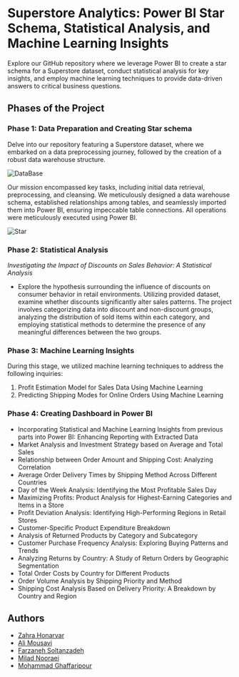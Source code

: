# Superstore Analytics: Power BI Star Schema, Statistical Analysis, and Machine Learning Insights

Explore our GitHub repository where we leverage Power BI to create a star schema for a Superstore dataset, conduct statistical analysis for key insights, and employ machine learning techniques to provide data-driven answers to critical business questions.

## Phases of the Project

### Phase 1: Data Preparation and Creating Star schema
Delve into our repository featuring a Superstore dataset, where we embarked on a data preprocessing journey, followed by the creation of a robust data warehouse structure. 

![DataBase](https://github.com/FarzanehSoltanzadeh/Quera-Superstore/assets/108691050/82a6482b-3ccd-4e1e-bc2e-fa3a200851dc)


Our mission encompassed key tasks, including initial data retrieval, preprocessing, and cleansing. We meticulously designed a data warehouse schema, established relationships among tables, and seamlessly imported them into Power BI, ensuring impeccable table connections. All operations were meticulously executed using Power BI.

![Star](https://github.com/FarzanehSoltanzadeh/Quera-Superstore/assets/108691050/45127fcc-7bfa-49bb-b666-d8f3c190534b)

### Phase 2: Statistical Analysis
*Investigating the Impact of Discounts on Sales Behavior: A Statistical Analysis*
- Explore the hypothesis surrounding the influence of discounts on consumer behavior in retail environments. Utilizing provided dataset, examine whether discounts significantly alter sales patterns. The project involves categorizing data into discount and non-discount groups, analyzing the distribution of sold items within each category, and employing statistical methods to determine the presence of any meaningful differences between the two groups.

### Phase 3: Machine Learning Insights
During this stage, we utilized machine learning techniques to address the following inquiries:
1. Profit Estimation Model for Sales Data Using Machine Learning
2. Predicting Shipping Modes for Online Orders Using Machine Learning

### Phase 4: Creating Dashboard in Power BI

- Incorporating Statistical and Machine Learning Insights from previous parts into Power BI: Enhancing Reporting with Extracted Data
- Market Analysis and Investment Strategy based on Average and Total Sales
- Relationship between Order Amount and Shipping Cost: Analyzing Correlation
- Average Order Delivery Times by Shipping Method Across Different Countries
- Day of the Week Analysis: Identifying the Most Profitable Sales Day
- Maximizing Profits: Product Analysis for Highest-Earning Categories and Items in a Store
- Profit Deviation Analysis: Identifying High-Performing Regions in Retail Stores
- Customer-Specific Product Expenditure Breakdown
- Analysis of Returned Products by Category and Subcategory
- Customer Purchase Frequency Analysis: Exploring Buying Patterns and Trends
- Analyzing Returns by Country: A Study of Return Orders by Geographic Segmentation
- Total Order Costs by Country for Different Products
- Order Volume Analysis by Shipping Priority and Method
- Shipping Cost Analysis Based on Delivery Priority: A Breakdown by Country and Region
## Authors

- [Zahra Honarvar](https://github.com/zahra-honarvar)
- [Ali Mousavi](https://github.com/Alimousavi48)
- [Farzaneh Soltanzadeh](https://github.com/FarzanehSoltanzadeh)
- [Milad Nooraei](https://github.com/MiladNooraei)
- [Mohammad Ghaffaripour](https://github.com/itsmohgh)
